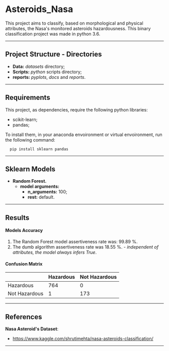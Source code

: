 # Asteroids_Nasa

This project aims to classify, based on morphological and physical attributes, the Nasa's monitored asteroids hazardousness. This binary classification project was made in python 3.6.

-------------------------

## Project Structure - Directories ##

* __Data:__ _datasets_ directory;
* __Scripts:__ _python_ scripts directory;
* __reports:__ _pyplots_, _docs_ and _reports_.

-------------------------

## Requirements ##

This project, as dependencies, require the following python libraries:

- scikit-learn;
- pandas;

To install them, in your anaconda envoironment or virtual envoironment, run the following command:

      pip install sklearn pandas

-------------------------

## Sklearn Models ##

* __Random Forest.__
    * __model arguments:__
        * __n_arguments:__ 100;
        * __rest:__ default.
        
-------------------------

## Results ##

#### Models Accuracy
1. The Random Forest model assertiveness rate was: 99.89 %.
2. The dumb algorithm assertiveness rate was 18.55 %. - _independent of attributes, the model always infers True_.

#### Confusion Matrix
|                | Hazardous | Not Hazardous|
|----------------|-----------|--------------|
| Hazardous      |      764  |            0 |
| Not Hazardous  |        1  |          173 |

-------------------------

## References ##

__Nasa Asteroid's Dataset__:
* <https://www.kaggle.com/shrutimehta/nasa-asteroids-classification/>

-------------------------
